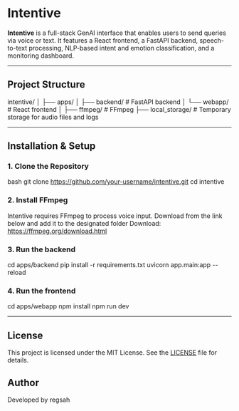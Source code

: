 # Intentive

**Intentive** is a full-stack GenAI interface that enables users to send queries via voice or text. It features a React frontend, a FastAPI backend, speech-to-text processing, NLP-based intent and emotion classification, and a monitoring dashboard.

---

## Project Structure

intentive/
│
├── apps/
│ ├── backend/ # FastAPI backend
│ └── webapp/ # React frontend
│
├── ffmpeg/ # FFmpeg
├── local_storage/ # Temporary storage for audio files and logs


---

## Installation & Setup

### 1. Clone the Repository

bash
git clone https://github.com/your-username/intentive.git
cd intentive

### 2. Install FFmpeg
Intentive requires FFmpeg to process voice input. Download from the link below and add it to the designated folder
Download: https://ffmpeg.org/download.html

### 3. Run the backend
cd apps/backend
pip install -r requirements.txt
uvicorn app.main:app --reload

### 4. Run the frontend

cd apps/webapp
npm install
npm run dev

---

## License

This project is licensed under the MIT License. See the [LICENSE](LICENSE) file for details.

## Author
Developed by regsah


